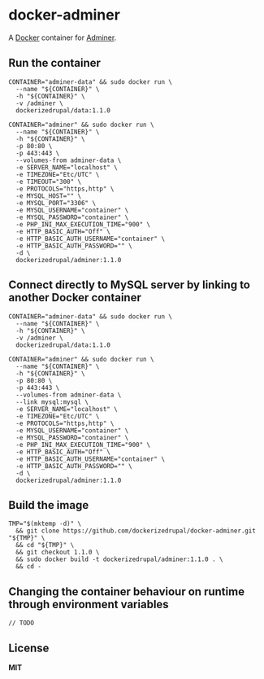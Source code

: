 # docker-adminer

A [Docker](https://docker.com/) container for [Adminer](http://www.adminer.org/).

## Run the container

    CONTAINER="adminer-data" && sudo docker run \
      --name "${CONTAINER}" \
      -h "${CONTAINER}" \
      -v /adminer \
      dockerizedrupal/data:1.1.0

    CONTAINER="adminer" && sudo docker run \
      --name "${CONTAINER}" \
      -h "${CONTAINER}" \
      -p 80:80 \
      -p 443:443 \
      --volumes-from adminer-data \
      -e SERVER_NAME="localhost" \
      -e TIMEZONE="Etc/UTC" \
      -e TIMEOUT="300" \
      -e PROTOCOLS="https,http" \
      -e MYSQL_HOST="" \
      -e MYSQL_PORT="3306" \
      -e MYSQL_USERNAME="container" \
      -e MYSQL_PASSWORD="container" \
      -e PHP_INI_MAX_EXECUTION_TIME="900" \
      -e HTTP_BASIC_AUTH="Off" \
      -e HTTP_BASIC_AUTH_USERNAME="container" \
      -e HTTP_BASIC_AUTH_PASSWORD="" \
      -d \
      dockerizedrupal/adminer:1.1.0

## Connect directly to MySQL server by linking to another Docker container

    CONTAINER="adminer-data" && sudo docker run \
      --name "${CONTAINER}" \
      -h "${CONTAINER}" \
      -v /adminer \
      dockerizedrupal/data:1.1.0
      
    CONTAINER="adminer" && sudo docker run \
      --name "${CONTAINER}" \
      -h "${CONTAINER}" \
      -p 80:80 \
      -p 443:443 \
      --volumes-from adminer-data \
      --link mysql:mysql \
      -e SERVER_NAME="localhost" \
      -e TIMEZONE="Etc/UTC" \
      -e PROTOCOLS="https,http" \
      -e MYSQL_USERNAME="container" \
      -e MYSQL_PASSWORD="container" \
      -e PHP_INI_MAX_EXECUTION_TIME="900" \
      -e HTTP_BASIC_AUTH="Off" \
      -e HTTP_BASIC_AUTH_USERNAME="container" \
      -e HTTP_BASIC_AUTH_PASSWORD="" \
      -d \
      dockerizedrupal/adminer:1.1.0

## Build the image

    TMP="$(mktemp -d)" \
      && git clone https://github.com/dockerizedrupal/docker-adminer.git "${TMP}" \
      && cd "${TMP}" \
      && git checkout 1.1.0 \
      && sudo docker build -t dockerizedrupal/adminer:1.1.0 . \
      && cd -

## Changing the container behaviour on runtime through environment variables

    // TODO

## License

**MIT**
